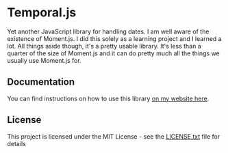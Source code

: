 # Temporal.js

Yet another JavaScript library for handling dates. I am well aware of the existence of Moment.js. I did this solely as a learning project and I learned a lot. All things aside though, it's a pretty usable library. It's less than a quarter of the size of Moment.js and it can do pretty much all the things we usually use Moment.js for.

## Documentation

You can find instructions on how to use this library [on my website here](http://davidtimovski.com/Project/Temporal).

## License

This project is licensed under the MIT License - see the [LICENSE.txt](LICENSE.txt) file for details